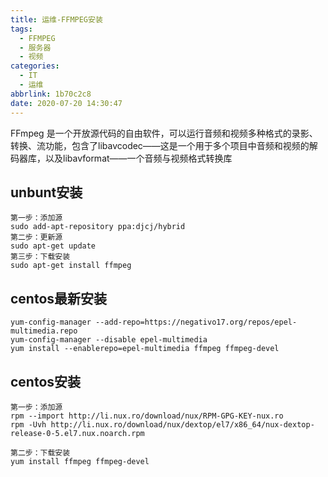```yaml
---
title: 运维-FFMPEG安装
tags:
  - FFMPEG
  - 服务器
  - 视频
categories:
  - IT
  - 运维
abbrlink: 1b70c2c8
date: 2020-07-20 14:30:47
---
```

FFmpeg 是一个开放源代码的自由软件，可以运行音频和视频多种格式的录影、转换、流功能，包含了libavcodec——这是一个用于多个项目中音频和视频的解码器库，以及libavformat——一个音频与视频格式转换库
<!-- more -->

## unbunt安装
```
第一步：添加源
sudo add-apt-repository ppa:djcj/hybrid
第二步：更新源
sudo apt-get update
第三步：下载安装
sudo apt-get install ffmpeg
```

## centos最新安装
```
yum-config-manager --add-repo=https://negativo17.org/repos/epel-multimedia.repo
yum-config-manager --disable epel-multimedia
yum install --enablerepo=epel-multimedia ffmpeg ffmpeg-devel
```

## centos安装
```
第一步：添加源
rpm --import http://li.nux.ro/download/nux/RPM-GPG-KEY-nux.ro
rpm -Uvh http://li.nux.ro/download/nux/dextop/el7/x86_64/nux-dextop-release-0-5.el7.nux.noarch.rpm

第二步：下载安装
yum install ffmpeg ffmpeg-devel

```
